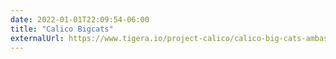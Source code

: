 ```yaml
---
date: 2022-01-01T22:09:54-06:00
title: "Calico Bigcats"
externalUrl: https://www.tigera.io/project-calico/calico-big-cats-ambassador-program/
---
```

